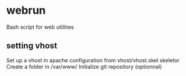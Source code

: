 # webrun
Bash script for web utilities

## setting vhost
Set up a vhost in apache configuration from vhost/vhost.skel skeletor
Create a folder in /var/www/
Initialize git repository (optionnal)
